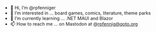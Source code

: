 - 👋 Hi, I’m @rpfenniger
- 👀 I’m interested in ... board games, comics, literature, theme parks
- 🌱 I’m currently learning ... .NET MAUI and Blazor
- 📫 How to reach me ... on Mastodon at @rpfennig@qoto.org

<!---
rpfenniger/rpfenniger is a ✨ special ✨ repository because its `README.md` (this file) appears on your GitHub profile.
You can click the Preview link to take a look at your changes.
--->
